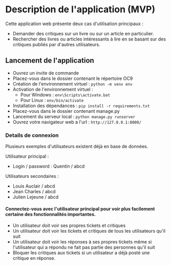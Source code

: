 # Description de l'application (MVP)
Cette application web présente deux cas d'utilisation principaux :
* Demander des critiques sur un livre ou sur un article en particulier.
* Rechercher des livres ou articles intéressants à lire en se basant sur des critiques publiés par d'autres utilisateurs.

## Lancement de l'application

* Ouvrez un invite de commande
* Placez-vous dans le dossier contenant le répertoire OC9
* Création de l'environnement virtuel : ```python -m venv env```
* Activation de l'environnement virtuel :
    * Pour Windows : ```env\Scripts\activate.bat```
    * Pour Linux   : ```env/bin/activate```
* Installation des dépendances : ```pip install -r requirements.txt```
* Placez-vous dans le dossier contenant manage.py
* Lancement du serveur local : ```python manage.py runserver```
* Ouvrez votre navigateur web a l'url : ```http://127.0.0.1:8000/```

### Details de connexion 

Plusieurs exemples d'utilisateurs existent déjà en base de données.

Utilisateur principal :
* Login / password : Quentin / abcd

Utilisateurs secondaires : 

* Louis Auclair / abcd
* Jean Charles / abcd
* Julien Lejeune / abcd

#### Connectez-vous avec l'utilisateur principal pour voir plus facilement certaine des fonctionnalités importantes.

* Un utilisateur doit voir ses propres tickets et critiques
* Un utilisateur doit voir les tickets et critiques de tous les utilisateurs qu'il suit
* Un utilisateur doit voir les réponses à ses propres tickets même si l'utilisateur qui a répondu ne fait pas partie des personnes qu'il suit
* Bloquer les critiques aux tickets si un utilisateur a déjà posté une critique en réponse.
